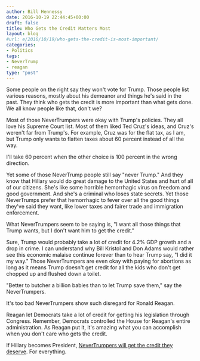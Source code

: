 ```yaml
---
author: Bill Hennessy
date: 2016-10-19 22:44:45+00:00
draft: false
title: Who Gets the Credit Matters Most
layout: blog
#url: e/2016/10/19/who-gets-the-credit-is-most-important/
categories:
- Politics
tags:
- NeverTrump
- reagan
type: "post"
---
```


Some people on the right say they won't vote for Trump. Those people list various reasons, mostly about his demeanor and things he's said in the past. They think who gets the credit is more important than what gets done. We all know people like that, don't we?

Most of those NeverTrumpers were okay with Trump's policies. They all love his Supreme Court list. Most of them liked Ted Cruz's ideas, and Cruz's weren't far from Trump's. For example, Cruz was for the flat tax, as I am, but Trump only wants to flatten taxes about 60 percent instead of all the way.

I'll take 60 percent when the other choice is 100 percent in the wrong direction.

Yet some of those NeverTrump people still say "never Trump." And they know that Hillary would do great damage to the United States and hurt of all of our citizens. She's like some horrible hemorrhagic virus on freedom and good government. And she's a criminal who loses state secrets. Yet those NeverTrumps prefer that hemorrhagic to fever over all the good things they've said they want, like lower taxes and fairer trade and immigration enforcement.

What NeverTrumpers seem to be saying is, "I want all those things that Trump wants, but I don't want him to get the credit."

Sure, Trump would probably take a lot of credit for 4.2% GDP growth and a drop in crime. I can understand why Bill Kristol and Don Adams would rather see this economic malaise continue forever than to hear Trump say, "I did it my way." Those NeverTrumpers are even okay with paying for abortions as long as it means Trump doesn't get credit for all the kids who don't get chopped up and flushed down a toilet.

"Better to butcher a billion babies than to let Trump save them," say the NeverTrumpers.

It's too bad NeverTrumpers show such disregard for Ronald Reagan.

Reagan let Democrats take a lot of credit for getting his legislation through Congress. Remember, Democrats controlled the House for Reagan's entire administration. As Reagan put it, it's amazing what you can accomplish when you don't care who gets the credit.

If Hillary becomes President, [NeverTrumpers will get the credit they deserve](https://hennessysview.com/2016/10/19/a-catholic-priest-eviscerates-childish-nevertrumpers/). For everything.
